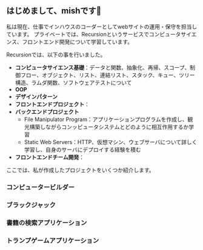 ## はじめまして、mishです👋 

私は現在、仕事でインハウスのコーダーとしてwebサイトの運用・保守を担当しています。
プライベートでは、Recursionというサービスでコンピュータサイエンス、フロントエンド開発について学習しています。

Recursionでは、以下の事を行いました。

- **コンピュータサイエンス基礎**：データと関数、抽象化、再帰、スコープ、制御フロー、オブジェクト、リスト、連結リスト、スタック、キュー、ツリー構造、ラムダ関数、ソフトウェアテストについて
- **OOP**
- **デザインパターン**
- **フロントエンドプロジェクト**：
- **バックエンドプロジェクト**
  - File Manipulator Program：アプリケーションプログラムを作成し、観光構築しながらコンッピュータシステムとどのように相互作用するか学習
  - Static Web Servers：HTTP、仮想マシン、ウェブサーバについて詳しく学習し、自身のサーバにデプロイする経験を積む
- **フロントエンドチーム開発**：

ここでは、私が作成したプロジェクトをいくつか紹介します。

### コンピュータービルダー
### ブラックジャック
### 書籍の検索アプリケーション
### トランプゲームアプリケーション





